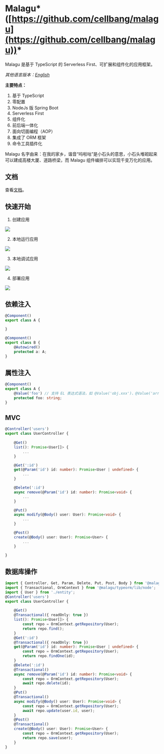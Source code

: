 # Malagu*([https://github.com/cellbang/malagu](https://github.com/cellbang/malagu))*
Malagu 是基于 TypeScript 的 Serverless First、可扩展和组件化的应用框架。

*其他语言版本：[English](README.md)*

**主要特点：**

1. 基于 TypeScript
1. 零配置
1. NodeJs 版 Spring Boot
1. Serverless First
1. 组件化
1. 前后端一体化
1. 面向切面编程（AOP）
1. 集成了 ORM 框架
1. 命令工具插件化

Malagu 名字由来：在我的家乡，谐音“吗啦咕”是小石头的意思，小石头堆砌起来可以建成高楼大厦、道路桥梁，而 Malagu 组件编排可以实现千变万化的应用。

## 文档

查看[文档](https://www.yuque.com/cellbang/malagu)。

## 快速开始

1. 创建应用

![](https://img.alicdn.com/tfs/TB1BjYFcIKfxu4jSZPfXXb3dXXa-1425-818.gif)

2. 本地运行应用

![](https://gw.alicdn.com/tfs/TB1Vb1rA.Y1gK0jSZFCXXcwqXXa-1425-818.gif)

3. 本地调试应用

![](https://img.alicdn.com/tfs/TB1j5KtAYj1gK0jSZFuXXcrHpXa-1425-818.gif)

4. 部署应用

![](https://img.alicdn.com/tfs/TB1SbCnA4z1gK0jSZSgXXavwpXa-1425-818.gif)


## 依赖注入

```typescript
@Component()
export class A {

}

@Component()
export class B {
    @Autowired()
    protected a: A;
}
```

## 属性注入

```typescript
@Component()
export class A {
    @Value('foo') // 支持 EL 表达式语法，如 @Value('obj.xxx')、@Value('arr[1]') 等等
    protected foo: string;
}
```

## MVC

```typescript
@Controller('users')
export class UserController {
    
    @Get()
    list(): Promise<User[]> {
        ...
    }

    @Get(':id')
    get(@Param('id') id: number): Promise<User | undefined> {
        ...
    }

    @Delete(':id')
    async remove(@Param('id') id: number): Promise<void> {
        ...
    }

    @Put()
    async modify(@Body() user: User): Promise<void> {
        ...
    }

    @Post()
    create(@Body() user: User): Promise<User> {
        ...
    }

}
```

## 数据库操作

```typescript
import { Controller, Get, Param, Delete, Put, Post, Body } from '@malagu/mvc/lib/node';
import { Transactional, OrmContext } from '@malagu/typeorm/lib/node';
import { User } from './entity';
@Controller('users')
export class UserController {
    
    @Get()
    @Transactional({ readOnly: true })
    list(): Promise<User[]> {
        const repo = OrmContext.getRepository(User);
        return repo.find();
    }
    @Get(':id')
    @Transactional({ readOnly: true })
    get(@Param('id') id: number): Promise<User | undefined> {
        const repo = OrmContext.getRepository(User);
        return repo.findOne(id);
    }
    @Delete(':id')
    @Transactional()
    async remove(@Param('id') id: number): Promise<void> {
        const repo = OrmContext.getRepository(User);
        await repo.delete(id);
    }
    @Put()
    @Transactional()
    async modify(@Body() user: User): Promise<void> {
        const repo = OrmContext.getRepository(User);
        await repo.update(user.id, user);
    }
    @Post()
    @Transactional()
    create(@Body() user: User): Promise<User> {
        const repo = OrmContext.getRepository(User);
        return repo.save(user);
    }
}
```
